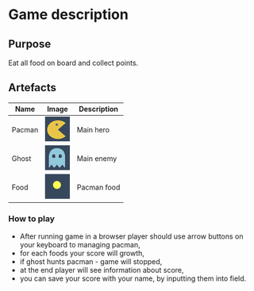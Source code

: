 # Game description
## Purpose
 Eat all food on board and collect points.
## Artefacts
Name | Image | Description
--- | --- | ---
Pacman |  ![pacman.png](./artefacts/pacman.png)| Main hero
Ghost |  ![ghost.png](./artefacts/ghost.png)| Main enemy
Food |  ![food.png](./artefacts/food.png)| Pacman food

### How to play
- After running game in a browser player should use arrow buttons on your keyboard to managing pacman,
- for each foods your score will growth,
- if ghost hunts pacman - game will stopped,
- at the end player will see information about score,
- you can save your score with your name, by inputting them into field.